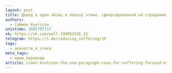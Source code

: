 ```yaml
---
layout: post
title: Довод в один абзац в пользу этики, сфокусированной на страдании
authors:
  - Саймон Кнутссон
unixtime: 1601797717
vk: https://vk.com/wall-199052526_23
telegram: https://t.me/reducing_suffering/15
tags:
  - ценности_и_этика
meta_tags:
  - наши_переводы
article: simon-knutsson-the-one-paragraph-case-for-suffering-focused-ethics
---
```

